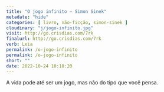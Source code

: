 ```yaml
---
title: "O jogo infinito — Simon Sinek"
metadate: "hide"
categories: [ livro, não-ficção, simon-sinek ]
cloudinary: "j/jogo-infinito.jpg"
visit: http://go.crisdias.com/7rk
finalurl: http://go.crisdias.com/7rk
verb: Leia
permalink: /o-jogo-infinito
permalink: /o-jogo-infinito
short: ""
date: 2022-10-24 10:18:20
---
```

A vida pode até ser um jogo, mas não do tipo que você pensa.